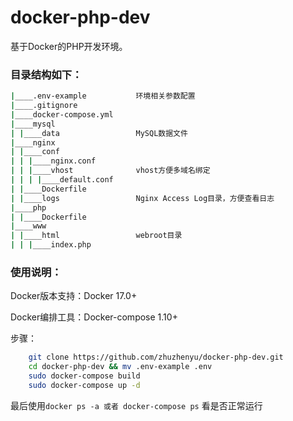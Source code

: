 # docker-php-dev

基于Docker的PHP开发环境。

### 目录结构如下：

```bash
|____.env-example           环境相关参数配置
|____.gitignore
|____docker-compose.yml
|____mysql
| |____data                 MySQL数据文件
|____nginx
| |____conf
| | |____nginx.conf
| | |____vhost              vhost方便多域名绑定
| | | |____default.conf
| |____Dockerfile
| |____logs					Nginx Access Log目录，方便查看日志
|____php
| |____Dockerfile
|____www					
| |____html                 webroot目录
| | |____index.php
```


### 使用说明：
	
Docker版本支持：Docker 17.0+

Docker编排工具：Docker-compose 1.10+


步骤：

```bash
	git clone https://github.com/zhuzhenyu/docker-php-dev.git
	cd docker-php-dev && mv .env-example .env
	sudo docker-compose build
	sudo docker-compose up -d
```

最后使用`docker ps -a 或者 docker-compose ps` 看是否正常运行







